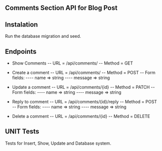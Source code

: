 ## Comments Section API for Blog Post

## Instalation

Run the database migration and seed.

## Endpoints

- Show Comments
-- URL = /api/comments/
-- Method = GET

- Create a comment
-- URL = /api/comments/
-- Method = POST
-- Form fields:
---- name => string
---- message => string

- Update a comment
-- URL = /api/comments/{id}
-- Method = PATCH
-- Form fields:
---- name => string
---- message => string

- Reply to comment
-- URL = /api/comments/{id}/reply
-- Method = POST
-- Form fields:
---- name => string
---- message => string

- Delete a comment
-- URL = /api/comments/{id}
-- Method = DELETE

## UNIT Tests

Tests for Insert, Show, Update and Database system.